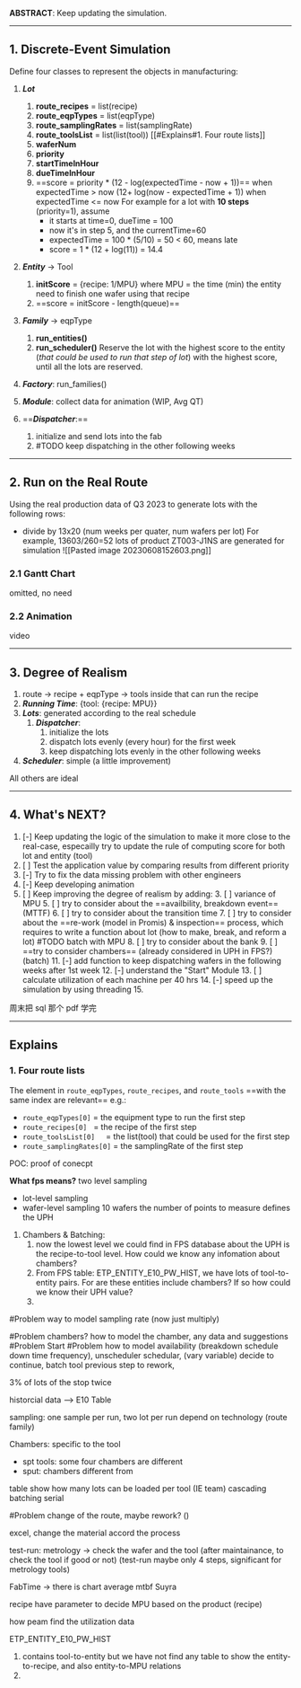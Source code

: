 **ABSTRACT**: Keep updating the simulation.

---

## 1. Discrete-Event Simulation

Define four classes to represent the objects in manufacturing:
1. ***Lot*** 
	1. **route_recipes** = list(recipe)
	2. **route_eqpTypes** = list(eqpType)
	4. **route_samplingRates** = list(samplingRate)
	5. **route_toolsList** = list(list(tool)) [[#Explains#1. Four route lists]]
	6. **waferNum**
	7. **priority**
	8. **startTimeInHour**
	9. **dueTimeInHour**
	10. ==score = priority * (12 - log(expectedTime - now + 1))== when expectedTime > now
	                                (12+ log(now - expectedTime + 1)) when expectedTime <= now
		 For example for a lot with **10 steps** (priority=1), assume
		 - it starts at time=0, dueTime = 100
		 - now it's in step 5, and the currentTime=60
		 - expectedTime = 100 * (5/10) = 50 < 60, means late
		 - score = 1 * (12 + log(11)) = 14.4
2. ***Entity*** $\to$ Tool
	1. **initScore** = {recipe: 1/MPU}
		 where MPU = the time (min) the entity need to finish one wafer using that recipe
	1. ==score = initScore - length(queue)==
3. ***Family*** $\to$ eqpType
	1. **run_entities()**
	2. **run_scheduler()**
		 Reserve the lot with the highest score to the entity (*that could be used to run that step of lot*) with the highest score, until all the lots are reserved.
		
1. ***Factory***: run_families()
2. ***Module***: collect data for animation (WIP, Avg QT)
3. ==***Dispatcher***:==
	1. initialize and send lots into the fab
	2. #TODO keep dispatching in the other following weeks

---

## 2. Run on the Real Route

Using the real production data of Q3 2023 to generate lots with the following rows:
- divide by 13x20 (num weeks per quater, num wafers per lot)
	For example,  13603/260=52 lots of product ZT003-J1NS are generated for simulation ![[Pasted image 20230608152603.png]]

### 2.1 Gantt Chart

omitted, no need

### 2.2 Animation

video

---

## 3. Degree of Realism

1. route $\to$ recipe + eqpType $\to$ tools inside that can run the recipe
2. ***Running Time***: {tool: {recipe: MPU}} 
3. ***Lots***: generated according to the real schedule
	1. ***Dispatcher***: 
		1. initialize the lots
		2. dispatch lots evenly (every hour) for the first week
		3. keep dispatching lots evenly in the other following weeks
4. ***Scheduler***\: simple (a little improvement)

All others are ideal

---

## 4. What's NEXT?

1. [-] Keep updating the logic of the simulation to make it more close to the real-case, especailly try to update the rule of computing score for both lot and entity (tool)
2. [ ] Test the application value by comparing results from different priority
3. [-] Try to fix the data missing problem with other engineers
4. [-] Keep developing animation
5. [ ] Keep improving the degree of realism by adding:
	3. [ ] variance of MPU
       5. [ ] try to consider about the ==availbility, breakdown event== (MTTF)
	6. [ ] try to consider about the transition time
	7. [ ] try to consider about the ==re-work (model in Promis) & inspection== process, which requires to write a function about lot (how to make, break, and reform a lot) #TODO batch with MPU
	8. [ ] try to consider about the bank
	9. [ ] ==try to consider chambers== (already considered in UPH in FPS?) (batch)
	11. [-] add function to keep dispatching wafers in the following weeks after 1st week
	12. [-] understand the "Start" Module
	13. [ ] calculate utilization of each machine per 40 hrs
	14. [-] speed up the simulation by using threading
	15. 

周末把 sql 那个 pdf 学完


---

## Explains

### 1. Four route lists
The element in `route_eqpTypes`, `route_recipes`, and `route_tools` ==with the same index are relevant==
e.g.:
- `route_eqpTypes[0]`          = the equipment type to run the first step
- `route_recipes[0]`            = the recipe of the first step
- `route_toolsList[0]`        = the list(tool) that could be used for the first step
- `route_samplingRates[0]` = the samplingRate of the first step

POC: proof of conecpt

**What fps means?**
two level sampling
- lot-level sampling
- wafer-level sampling 10 wafers
the number of points to measure defines the UPH

1. Chambers & Batching: 
	1. now the lowest level we could find in FPS database about the UPH is the recipe-to-tool level. How could we know any infomation about chambers?
	2. From FPS table: ETP_ENTITY_E10_PW_HIST, we have lots of tool-to-entity pairs. For are these entities include chambers? If so how could we know their UPH value?
	3. 
	

#Problem  way to model sampling rate (now just multiply)
	
#Problem  chambers? how to model the chamber, any data and suggestions
#Problem  Start
#Problem  how to model availability (breakdown schedule down time frequency),
unscheduler schedular, (vary variable)
decide to continue, 
batch tool
previous step to rework, 
	
3% of lots of the stop twice

historcial data --> E10 Table

sampling:
one sample per run, two lot per run
depend on technology (route family)

Chambers: specific to the tool
- spt tools: some four chambers are different
- sput: chambers different from

table show how many lots can be loaded per tool (IE team)
cascading 
batching
serial 

#Problem change of the route, maybe rework? ()

excel, change the material accord the process

test-run: metrology -> check the wafer and the tool (after maintainance, to check the tool if good or not)
(test-run maybe only 4 steps, significant for metrology tools)

FabTime -> there is chart average mtbf Suyra

recipe have parameter to decide MPU based on the product
(recipe)


how peam find the utilization data 


ETP_ENTITY_E10_PW_HIST 
1. contains tool-to-entity
	but we have not find any table to show the entity-to-recipe, and also entity-to-MPU relations
2. 


